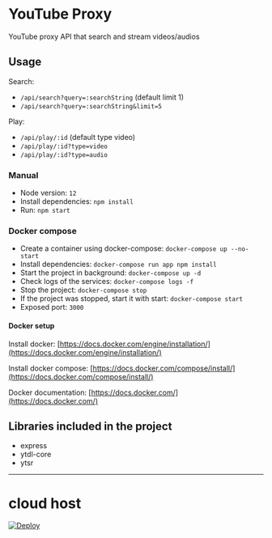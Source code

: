 # YouTube Proxy

YouTube proxy API that search and stream videos/audios

## Usage

Search:

- `/api/search?query=:searchString` (default limit 1)
- `/api/search?query=:searchString&limit=5`

Play:

- `/api/play/:id` (default type video)
- `/api/play/:id?type=video`
- `/api/play/:id?type=audio`

### Manual

- Node version: `12`
- Install dependencies: `npm install`
- Run: `npm start`

### Docker compose

- Create a container using docker-compose: `docker-compose up --no-start`
- Install dependencies: `docker-compose run app npm install`
- Start the project in background: `docker-compose up -d`
- Check logs of the services: `docker-compose logs -f`
- Stop the project: `docker-compose stop`
- If the project was stopped, start it with start: `docker-compose start`
- Exposed port: `3000`

#### Docker setup

Install docker: [https://docs.docker.com/engine/installation/](https://docs.docker.com/engine/installation/)

Install docker compose: [https://docs.docker.com/compose/install/](https://docs.docker.com/compose/install/)

Docker documentation: [https://docs.docker.com/](https://docs.docker.com/)

## Libraries included in the project

- express
- ytdl-core
- ytsr
-----------------------
# cloud host

[![Deploy](https://www.herokucdn.com/deploy/button.svg)](https://heroku.com/deploy)
